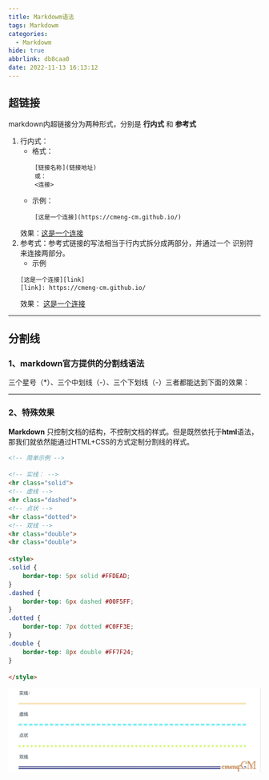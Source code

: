 ```yaml
---
title: Markdowm语法
tags: Markdowm
categories:
  - Markdowm
hide: true
abbrlink: db8caa0
date: 2022-11-13 16:13:12
---
```


## 超链接
markdown内超链接分为两种形式，分别是 **行内式** 和 **参考式**
1. 行内式：
    * 格式：
    ```
        [链接名称](链接地址)
        或：
        <连接>
    ```
    * 示例：
    ```
        [这是一个连接](https://cmeng-cm.github.io/)
    ```
    效果：[这是一个连接](https://cmeng-cm.github.io/)
2. 参考式：参考式链接的写法相当于行内式拆分成两部分，并通过一个 识别符 来连接两部分。
    * 示例
    ```
    [这是一个连接][link]
    [link]: https://cmeng-cm.github.io/
    ```
    效果：
    [这是一个连接][link]

___



## 分割线
### 1、markdown官方提供的分割线语法
三个星号（*）、三个中划线（-）、三个下划线（-）三者都能达到下面的效果：
___

### 2、特殊效果
**Markdown** 只控制文档的结构，不控制文档的样式。但是既然依托于**html**语法，那我们就依然能通过HTML+CSS的方式定制分割线的样式。
```html
<!-- 简单示例 -->

<!-- 实线： -->
<hr class="solid">
<!-- 虚线 -->
<hr class="dashed">
<!-- 点状 -->
<hr class="dotted">
<!-- 双线 -->
<hr class="double">
<hr class="double">

<style>
.solid {
    border-top: 5px solid #FFDEAD;
}
.dashed {
    border-top: 6px dashed #00F5FF;
}
.dotted {
    border-top: 7px dotted #C0FF3E;
}
.double {
    border-top: 8px double #FF7F24;
}

</style>
```

![效果图][dividing_line]
























<style>
.dashed {
    border-top: 3px dashed #D3D3D3;
}
</style>


[dividing_line]: https://raw.githubusercontent.com/cmeng-CM/image-hosting/master/img/markdown/dividing_line.jpg

[link]: https://cmeng-cm.github.io/



